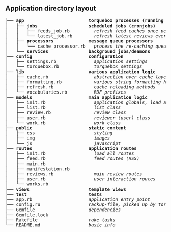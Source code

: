 ## Application directory layout
<pre>
├── <b>app</b>                        <b>torquebox processes (running independently)</b>
│   ├── <b>jobs</b>                   <b>scheduled jobs (cronjobs)</b>
│   │   ├── feeds_job.rb         <em>refresh feed caches once per day</em>
│   │   └── latest_job.rb        <em>refresh latest reviews every 15 min</em>
│   ├── <b>processors</b>             <b>message queue processors</b>
│   │   └── cache_processor.rb   <em>process the re-caching queue</em>
│   └── <b>services</b>               <b>background jobs/deamons</b>
├── <b>config</b>                     <b>configuration</b>
│   ├── settings.rb              <em>application settings</em>
│   └── torquebox.rb             <em>torquebox settings</em>
├── <b>lib</b>                        <b>various application logic</b>
│   ├── cache.rb                 <em>abstraction over cache layer</em>
│   ├── formatting.rb            <em>various string formatting helpers</em>
│   ├── refresh.rb               <em>cache reloading methods</em>
│   └── vocabularies.rb          <em>RDF prefixes</em>
├── <b>models</b>                     <b>main application logic</b>
│   ├── init.rb                  <em>application globals, load all models</em>
│   ├── list.rb                  <em>list class</em>
│   ├── review.rb                <em>review class</em>
│   ├── user.rb                  <em>reviewer (user) class</em>
│   └── work.rb                  <em>work class</em>
├── <b>public</b>                     <b>static content</b>
│   ├── css                      <em>styling</em>
│   ├── img                      <em>images</em>
│   └── js                       <em>javascript</em>
├── <b>routes</b>                     <b>application routes</b>
│   ├── init.rb                  <em>load all routes</em>
│   ├── feed.rb                  <em>feed routes (RSS)</em>
│   ├── main.rb
│   ├── manifestation.rb
│   ├── reviews.rb               <em>main review routes</em>
│   ├── user.rb                  <em>user interaction routes</em>
│   └── works.rb
├── <b>views</b>                      <b>template views</b>
├── <b>test</b>                       <b>tests</b>
├── app.rb                     <em>application entry point</em>
├── config.ru                  <em>rackup-file, picked up by torquebox server</em>
├── Gemfile                    <em>dependencies</em>
├── Gemfile.lock
├── Rakefile                   <em>rake tasks</em>
└── README.md                  <em>basic info</em>
</pre>